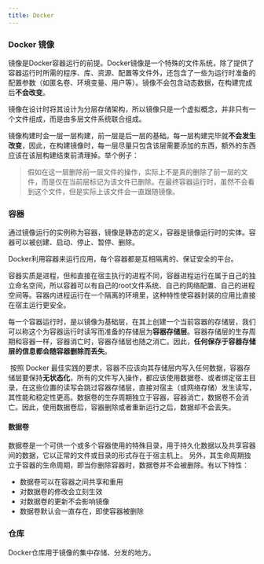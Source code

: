 ```yaml
---
title: Docker
---
```

### Docker 镜像

​	镜像是Docker容器运行的前提。Docker镜像是一个特殊的文件系统，除了提供了容器运行时所需的程序、库、资源、配置等文件外，还包含了一些为运行时准备的配置参数（如匿名卷、环境变量、用户等）。镜像不会包含动态数据，在构建完成后**不会改变**。

​	镜像在设计时将其设计为分层存储架构，所以镜像只是一个虚拟概念，并非只有一个文件组成，而是由多层文件系统联合组成。

​	镜像构建时会一层一层构建，前一层是后一层的基础。每一层构建完毕就**不会发生改变**，因此，在构建镜像时，每一层尽量只包含该层需要添加的东西，额外的东西应该在该层构建结束前清理掉。举个例子：

> 假如在这一层删除前一层文件的操作，实际上不是真的删除了前一层的文件，而是仅在当前层标记为该文件已删除。在最终容器运行时，虽然不会看到这个文件，但是实际上该文件会一直跟随镜像。

### 容器

​	通过镜像运行的实例称为容器，镜像是静态的定义，容器是镜像运行时的实体。容器可以被创建、启动、停止、暂停、删除。

​	Docker利用容器来运行应用，每个容器都是互相隔离的、保证安全的平台。

​	容器实质是进程，但和直接在宿主执行的进程不同，容器进程运行在属于自己的独立命名空间，所以容器可以有自己的root文件系统、自己的网络配置、自己的进程空间等。容器内进程运行在一个隔离的环境里，这种特性使容器封装的应用比直接在宿主运行更安全。

​	每一个容器运行时，是以镜像为基础层，在其上创建一个当前容器的存储层，我们可以称这个为容器运行时读写而准备的存储层为**容器存储层**。容器存储层的生存周期和容器一样，容器消亡时，容器存储层也随之消亡。因此，**任何保存于容器存储层的信息都会随容器删除而丢失**。

​	按照 Docker 最佳实践的要求，容器不应该向其存储层内写入任何数据，容器存储层要保持**无状态化**，所有的文件写入操作，都应该使用数据卷、或者绑定宿主目录，在这些位置的读写会跳过容器存储层，直接对宿主（或网络存储）发生读写，其性能和稳定性更高。数据卷的生存周期独立于容器，容器消亡，数据卷不会消亡。因此，使用数据卷后，容器删除或者重新运行之后，数据却不会丢失。

#### 数据卷

​	数据卷是一个可供一个或多个容器使用的特殊目录，用于持久化数据以及共享容器间的数据，它以正常的文件或目录的形式存在于宿主机上。 另外，其生命周期独立于容器的生命周期，即当你删除容器时，数据卷并不会被删除。有以下特性：		

- 数据卷可以在容器之间共享和重用
- 对数据卷的修改会立刻生效
- 对数据卷的更新不会影响镜像
- 数据卷默认会一直存在，即使容器被删除

### 仓库

Docker仓库用于镜像的集中存储、分发的地方。





